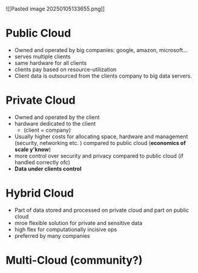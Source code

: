 ![[Pasted image 20250105133655.png]]

# Public Cloud

- Owned and operated by big companies: google, amazon, microsoft...
- serves multiple clients
- same hardware for all clients
- clients pay based on resource-utilization
- Client data is outsourced from the clients company to big data servers.

# Private Cloud

- Owned and operated by the client
- hardware dedicated to the client
 	- (client = company)
- Usually higher costs for allocating space, hardware and management (security, networking etc. ) compared to public cloud (**economics of scale y'know**)
- more control over security and privacy compared to public cloud (if handled correctly ofc)
- **Data under clients control**

# Hybrid Cloud

- Part of data stored and processed on private cloud and part on public cloud
- mroe flexible solution for private and sensitive data
- high flex for computationally incisive ops
- preferred by many companies

# Multi-Cloud (community?)

